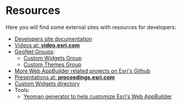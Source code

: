 # Resources
Here you will find some external sites with resources for developers:

* [Developers site documentation](https://developers.arcgis.com/web-appbuilder/)
* [Videos at: **video.esri.com**](http://video.esri.com/search/web-appbuilder)
* [GeoNet Groups](https://geonet.esri.com/places?query=appbuilder):
  * [Custom Widgets Group ](https://geonet.esri.com/groups/web-app-builder-custom-widgets)
  * [Custom Themes Group ](https://geonet.esri.com/groups/web-appbuilder-custom-themes)
* [More Web AppBuilder related projects on Esri's Github](https://github.com/esri?utf8=%E2%9C%93&query=appbuilder)
* [Presentations at: **proceedings.esri.com**](https://www.google.es/webhp?sourceid=chrome-instant&ion=1&espv=2&ie=UTF-8#q=site%3Aproceedings.esri.com%20appbuilder)
* [Custom Widgets directory](http://esri-es.github.io/Web-AppBuilder-Custom-Widgets/)
* Tools:
  * [Yeoman generator to help customize Esri's Web AppBuilder](https://github.com/Esri/generator-esri-appbuilder-js)

